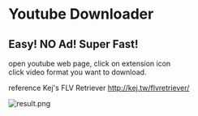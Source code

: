 # Youtube Downloader

## Easy! NO Ad! Super Fast!

open youtube web page, click on extension icon  
click video format you want to download.

reference Kej's FLV Retriever
http://kej.tw/flvretriever/


![result.png](https://raw.githubusercontent.com/DerayGa/youtube_downloader_chrome_extension/master/result/result.png)
